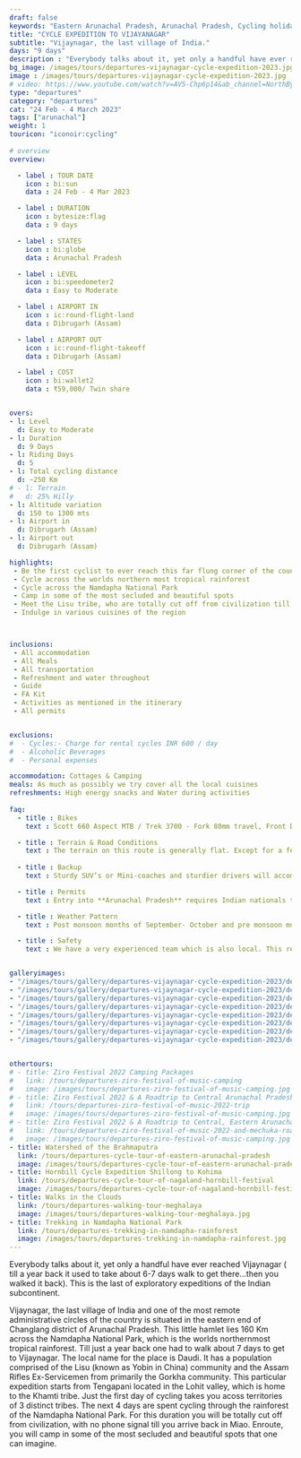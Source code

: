 ```yaml
---
draft: false
keywords: "Eastern Arunachal Pradesh, Arunachal Pradesh, Cycling holiday, the Brahmaputra Valley"
title: "CYCLE EXPEDITION TO VIJAYANAGAR"
subtitle: "Vijaynagar, the last village of India."
days: "9 days"
description : "Everybody talks about it, yet only a handful have ever reached Vijaynagar. This is the last of exploratory expeditions of the Indian subcontinent."
bg_image: /images/tours/departures-vijaynagar-cycle-expedition-2023.jpg
image : /images/tours/departures-vijaynagar-cycle-expedition-2023.jpg
# video: https://www.youtube.com/watch?v=AV5-Chp6p14&ab_channel=NorthBynortheast
type: "departures"
category: "departures"
cat: "24 Feb - 4 March 2023"
tags: ["arunachal"]
weight: 1
touricon: "iconoir:cycling"
 
# overview
overview:

  - label : TOUR DATE
    icon : bi:sun
    data : 24 Feb - 4 Mar 2023

  - label : DURATION
    icon : bytesize:flag
    data : 9 days

  - label : STATES
    icon : bi:globe
    data : Arunachal Pradesh

  - label : LEVEL
    icon : bi:speedometer2
    data : Easy to Moderate

  - label : AIRPORT IN
    icon : ic:round-flight-land
    data : Dibrugarh (Assam)

  - label : AIRPORT OUT
    icon : ic:round-flight-takeoff
    data : Dibrugarh (Assam)

  - label : COST
    icon : bi:wallet2
    data : ₹59,000/ Twin share


overs:
- l: Level 
  d: Easy to Moderate 
- l: Duration
  d: 9 Days
- l: Riding Days
  d: 5
- l: Total cycling distance
  d: ~250 Km
# - l: Terrain
#   d: 25% Hilly 
- l: Altitude variation
  d: 150 to 1300 mts
- l: Airport in
  d: Dibrugarh (Assam)
- l: Airport out
  d: Dibrugarh (Assam)

highlights:
 - Be the first cyclist to ever reach this far flung corner of the country
 - Cycle across the worlds northern most tropical rainforest
 - Cycle across the Namdapha National Park
 - Camp in some of the most secluded and beautiful spots
 - Meet the Lisu tribe, who are totally cut off from civilization till just a couple of years back
 - Indulge in various cuisines of the region



inclusions:
 - All accommodation
 - All Meals
 - All transportation
 - Refreshment and water throughout
 - Guide
 - FA Kit
 - Activities as mentioned in the itinerary
 - All permits


exclusions:
#  - Cycles:- Charge for rental cycles INR 600 / day
#  - Alcoholic Beverages
#  - Personal expenses

accommodation: Cottages & Camping
meals: As much as possibly we try cover all the local cuisines
refreshments: High energy snacks and Water during activities  
 
faq:
  - title : Bikes
    text : Scott 660 Aspect MTB / Trek 3700 - Fork 80mm travel, Front Derailleur Shimano FD-TX50 / 34.9mm, Rear Derailleur Shimano Tourney RD-TX35 21 Speed (Upgraded), Shifters Shimano ST-EF 41 L / 7R EZ-ire plus (Upgraded), Brakeset Tektro SCM-02 mech. Disc 160F/160Rmm Rotor, Front Tyre 6 26×2.1 / 30TPI, Rear Tyre 6 26×2.1 / 30TPI, Weight 13.6 kg / 29.98 lbs

  - title : Terrain & Road Conditions
    text : The terrain on this route is generally flat. Except for a few odd days the roads are generally excellent. This is probably one of the easiest routes to cycle in the Northeastern region, with beautiful views, interesting tribes and excellent road conditions.
   
  - title : Backup
    text : Sturdy SUV’s or Mini-coaches and sturdier drivers will accompany you on every trip. These vehicles are along right from your airport pick up to your drop back to the airport.

  - title : Permits 
    text : Entry into **Arunachal Pradesh** requires Indian nationals to aquire a Inner Line Permit (ILP) whereas foreign nationals require Restricted Area Permits (RAP), both of which have a certain fees applicable.

  - title : Weather Pattern 
    text : Post monsoon months of September- October and pre monsoon months of March-April are very pleasant with blue skies and a fair days. Peak winters are from November to February with the mercury coming down below 15 C in the nights, where as the days are quite pleasant.

  - title : Safety 
    text : We have a very experienced team which is also local. This reflects in the overall safety of our tours. Rest assured your guides know where extra attention is required and when. All our routes are well known to us, we know where the nearest medical facilities are, we know whom to contact if in case of an emergency, we know all the alternate routes in case of road blockages. We have CASEVAC protocols in place to streamline the process in case of emergencies. You can rest easy knowing that in the outdoors in general and this region in particular you are in safe hands with us.


galleryimages:
- "/images/tours/gallery/departures-vijaynagar-cycle-expedition-2023/departures-vijaynagar-cycle-expedition-2023-2.jpg"
- "/images/tours/gallery/departures-vijaynagar-cycle-expedition-2023/departures-vijaynagar-cycle-expedition-2023-3.jpg"
- "/images/tours/gallery/departures-vijaynagar-cycle-expedition-2023/departures-vijaynagar-cycle-expedition-2023-4.jpg"
- "/images/tours/gallery/departures-vijaynagar-cycle-expedition-2023/departures-vijaynagar-cycle-expedition-2023-5.jpg"
- "/images/tours/gallery/departures-vijaynagar-cycle-expedition-2023/departures-vijaynagar-cycle-expedition-2023-6.jpg"
- "/images/tours/gallery/departures-vijaynagar-cycle-expedition-2023/departures-vijaynagar-cycle-expedition-2023-7.jpg"
- "/images/tours/gallery/departures-vijaynagar-cycle-expedition-2023/departures-vijaynagar-cycle-expedition-2023-8.jpg"
- "/images/tours/gallery/departures-vijaynagar-cycle-expedition-2023/departures-vijaynagar-cycle-expedition-2023-9.jpg"


othertours:
# - title: Ziro Festival 2022 Camping Packages
#   link: /tours/departures-ziro-festival-of-music-camping
#   image: /images/tours/departures-ziro-festival-of-music-camping.jpg
# - title: Ziro Festival 2022 & A Roadtrip to Central Arunachal Pradesh
#   link: /tours/departures-ziro-festival-of-music-2022-trip
#   image: /images/tours/departures-ziro-festival-of-music-camping.jpg
# - title: Ziro Festival 2022 & A Roadtrip to Central, Eastern Arunachal Pradesh
#   link: /tours/departures-ziro-festival-of-music-2022-and-mechuka-roadtrip
#   image: /images/tours/departures-ziro-festival-of-music-camping.jpg
- title: Watershed of the Brahmaputra 
  link: /tours/departures-cycle-tour-of-eastern-arunachal-pradesh
  image: /images/tours/departures-cycle-tour-of-eastern-arunachal-pradesh.jpg
- title: Hornbill Cycle Expedition Shillong to Kohima
  link: /tours/departures-cycle-tour-of-nagaland-hornbill-festival
  image: /images/tours/departures-cycle-tour-of-nagaland-hornbill-festival.jpg
- title: Walks in the Clouds
  link: /tours/departures-walking-tour-meghalaya
  image: /images/tours/departures-walking-tour-meghalaya.jpg
- title: Trekking in Namdapha National Park
  link: /tours/departures-trekking-in-namdapha-rainforest
  image: /images/tours/departures-trekking-in-namdapha-rainforest.jpg       
--- 
```


Everybody talks about it, yet only a handful have ever reached Vijaynagar ( till a year back it used to take about 6-7 days walk to get there...then you walked it back). This is the last of exploratory expeditions of the Indian subcontinent.

Vijaynagar, the last village of India and one of the most remote administrative circles of the country is situated in the eastern end of Changlang district of Arunachal Pradesh. This little hamlet  lies 160 Km across the Namdapha National Park, which is the worlds northernmost tropical rainforest. Till just a year back one had to walk about 7 days to get to Vijaynagar. The local name for the place is Daudi. It has a population comprised of the Lisu (known as Yobin in China) community and the Assam Rifles Ex-Servicemen from primarily the Gorkha community.
This particular expedition starts from Tengapani located in the Lohit valley, which is home to the Khamti tribe. Just the first day of cycling takes you acoss territories of 3 distinct tribes. The next 4 days are spent cycling through the rainforest of the Namdapha National Park. For this duration you will be totally cut off from civilization, with no phone signal till you arrive back in Miao. Enroute, you will camp in some of the most secluded and beautiful spots that one can imagine.